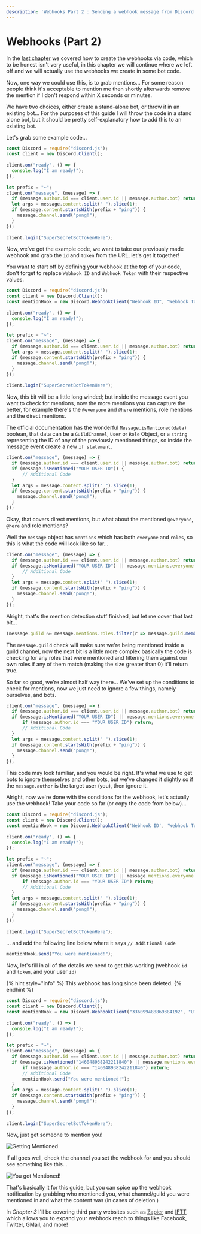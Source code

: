 ```yaml
---
description: 'Webhooks Part 2 : Sending a webhook message from Discord.js'
---
```


# Webhooks \(Part 2\)

In the [last chapter](discord-webhooks-part-1.md) we covered how to create the webhooks via code, which to be honest isn't very useful, in this chapter we will continue where we left off and we will actually use the webhooks we create in some bot code.

Now, one way we could use this, is to grab mentions... For some reason people think it's acceptable to mention me then shortly afterwards remove the mention if I don't respond within X seconds or minutes.

We have two choices, either create a stand-alone bot, or throw it in an existing bot... For the purposes of this guide I will throw the code in a stand alone bot, but it should be pretty self-explanatory how to add this to an existing bot.

Let's grab some example code...

```javascript
const Discord = require("discord.js");
const client = new Discord.Client();
 
client.on("ready", () => {
  console.log("I am ready!");
});
 
let prefix = "~";
client.on("message", (message) => {
  if (message.author.id === client.user.id || message.author.bot) return;
  let args = message.content.split(" ").slice(1);
  if (message.content.startsWith(prefix + "ping")) {
    message.channel.send("pong!");
  }
});
 
client.login("SuperSecretBotTokenHere");
```

Now, we've got the example code, we want to take our previously made webhook and grab the `id` and `token` from the URL, let's get it together!

You want to start off by defining your webhook at the top of your code, don't forget to replace `Webhook ID` and `Webhook Token` with their respective values.

```javascript
const Discord = require("discord.js");
const client = new Discord.Client();
const mentionHook = new Discord.WebhookClient("Webhook ID", "Webhook Token");
 
client.on("ready", () => {
  console.log("I am ready!");
});
 
let prefix = "~";
client.on("message", (message) => {
  if (message.author.id === client.user.id || message.author.bot) return;
  let args = message.content.split(" ").slice(1);
  if (message.content.startsWith(prefix + "ping")) {
    message.channel.send("pong!");
  }
});
 
client.login("SuperSecretBotTokenHere");
```

Now, this bit will be a little long winded; but inside the message event you want to check for mentions, now the more mentions you can capture the better, for example there's the `@everyone` and `@here` mentions, role mentions and the direct mentions.

The official documentation has the wonderful `Message.isMentioned(data)` boolean, that data can be a `GuildChannel`, `User` or `Role` Object, or a `string` representing the ID of any of the previously mentioned things, so inside the message event create a new `if statement`.

```javascript
client.on("message", (message) => {
  if (message.author.id === client.user.id || message.author.bot) return;
  if (message.isMentioned("YOUR USER ID")) {
      // Additional Code
  }
  let args = message.content.split(" ").slice(1);
  if (message.content.startsWith(prefix + "ping")) {
    message.channel.send("pong!");
  }
});
```

Okay, that covers direct mentions, but what about the mentioned `@everyone`, `@here` and role mentions?

Well the `message` object has `mentions` which has both `everyone` and `roles`, so this is what the code will look like so far...

```javascript
client.on("message", (message) => {
  if (message.author.id === client.user.id || message.author.bot) return;
  if (message.isMentioned("YOUR USER ID") || message.mentions.everyone || (message.guild && message.mentions.roles.filter(r => message.guild.member("YOUR USER ID").roles.has(r.id)).size > 0)) {
      // Additional Code
  }
  let args = message.content.split(" ").slice(1);
  if (message.content.startsWith(prefix + "ping")) {
    message.channel.send("pong!");
  }
});
```

Alright, that's the mention detection stuff finished, but let me cover that last bit...

```javascript
(message.guild && message.mentions.roles.filter(r => message.guild.member("YOUR USER ID").roles.has(r.id)).size > 0)
```

The `message.guild` check will make sure we're being mentioned inside a guild channel, now the next bit is a little more complex basically the code is checking for any roles that were mentioned and filtering them against our own roles if any of them match \(making the size greater than 0\) it'll return true.

So far so good, we're almost half way there... We've set up the conditions to check for mentions, now we just need to ignore a few things, namely ourselves, and bots.

```javascript
client.on("message", (message) => {
  if (message.author.id === client.user.id || message.author.bot) return;
  if (message.isMentioned("YOUR USER ID") || message.mentions.everyone || (message.guild && message.mentions.roles.filter(r => message.guild.member("YOUR USER ID").roles.has(r.id)).size > 0)) {
      if (message.author.id === "YOUR USER ID") return;
      // Additional Code
  }
  let args = message.content.split(" ").slice(1);
  if (message.content.startsWith(prefix + "ping")) {
    message.channel.send("pong!");
  }
});
```

This code may look familiar, and you would be right. It's what we use to get bots to ignore themselves and other bots, but we've changed it slightly so if the `message.author` is the target user \(you\), then ignore it.

Alright, now we're done with the conditions for the webhook, let's actually use the webhook! Take your code so far \(or copy the code from below\)...

```javascript
const Discord = require("discord.js");
const client = new Discord.Client();
const mentionHook = new Discord.WebhookClient('Webhook ID', 'Webhook Token');
 
client.on("ready", () => {
  console.log("I am ready!");
});
 
let prefix = "~";
client.on("message", (message) => {
  if (message.author.id === client.user.id || message.author.bot) return;
  if (message.isMentioned("YOUR USER ID") || message.mentions.everyone || (message.guild && message.mentions.roles.filter(r => message.guild.member("YOUR USER ID").roles.has(r.id)).size > 0)) {
      if (message.author.id === "YOUR USER ID") return;
      // Additional Code
  }
  let args = message.content.split(" ").slice(1);
  if (message.content.startsWith(prefix + "ping")) {
    message.channel.send("pong!");
  }
});
 
client.login("SuperSecretBotTokenHere");
```

... and add the following line below where it says `// Additional Code`

```javascript
mentionHook.send("You were mentioned!");
```

Now, let's fill in all of the details we need to get this working \(webhook `id` and `token`, and your user `id`\)

{% hint style="info" %}
This webhook has long since been deleted.
{% endhint %}

```javascript
const Discord = require("discord.js");
const client = new Discord.Client();
const mentionHook = new Discord.WebhookClient("336099488869384192", "UT_jumpd9cEi3X7Dxls0pv9_dscvTSB5oDAVHEWhMh2Psz8n0ZwAVr7JjSszfu5z7BGH");
 
client.on("ready", () => {
  console.log("I am ready!");
});
 
let prefix = "~";
client.on("message", (message) => {
  if (message.author.id === client.user.id || message.author.bot) return;
  if (message.isMentioned("146048938242211840") || message.mentions.everyone || (message.guild && message.mentions.roles.filter(r => message.guild.member("146048938242211840").roles.has(r.id)).size > 0)) {
      if (message.author.id === "146048938242211840") return;
      // Additional Code
      mentionHook.send("You were mentioned!");
  }
  let args = message.content.split(" ").slice(1);
  if (message.content.startsWith(prefix + "ping")) {
    message.channel.send("pong!");
  }
});
 
client.login("SuperSecretBotTokenHere");
```

Now, just get someone to mention you!

![Getting Mentioned](../.gitbook/assets/wh06.png)

If all goes well, check the channel you set the webhook for and you should see something like this...

![You got Mentioned!](../.gitbook/assets/wh07.png)

That's basically it for this guide, but you can spice up the webhook notification by grabbing who mentioned you, what channel/guild you were mentioned in and what the content was \(in cases of deletion.\)

In _Chapter 3_ I'll be covering third party websites such as [Zapier](https://zapier.com/) and [IFTT](https://ifttt.com/), which allows you to expand your webhook reach to things like Facebook, Twitter, GMail, and more!

